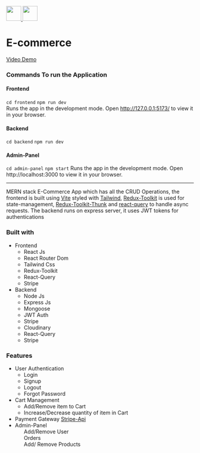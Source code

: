 <a href="https://github.com/vincevise/Calculate-Screen-Time-of-User"> <img src="https://cdn-icons-png.flaticon.com/512/54/54476.png" width="40"  />  </a> <a href="#"> <img src="https://cdn-icons-png.flaticon.com/512/1251/1251009.png" width="40"/> </a>

# E-commerce

<a href="https://www.veed.io/view/4a10456b-fd3d-47b5-9fc4-831bd9330f7b?panel=share">Video Demo</a>

### Commands To run the Application
#### Frontend
`cd frontend` `npm run dev`
<br/>
Runs the app in the development mode.
Open http://127.0.0.1:5173/ to view it in your browser.

#### Backend
`cd backend` `npm run dev`

#### Admin-Panel
`cd admin-panel`
`npm start`
Runs the app in the development mode.
Open http://localhost:3000 to view it in your browser.

<hr/> 
MERN stack E-Commerce App which has all the CRUD Operations, the frontend is built using <a href="https://vitejs.dev/guide/">Vite<a/> styled with 
<a href="https://tailwindcss.com/"> Tailwind</a>, <a href="https://redux-toolkit.js.org/">Redux-Toolkit</a> is used for state-management, <a href="https://redux-toolkit.js.org/">Redux-Toolkit-Thunk</a> and 
<a href="https://react-query-v3.tanstack.com/">react-query</a> to handle async requests. The backend runs on express server, it uses JWT tokens for authentications 

<!-- Built With -->
### Built with
  <ul> 
    <li>Frontend
      <ul>
        <li>React Js</li>
        <li>React Router Dom</li>
        <li>Tailwind Css</li>
        <li>Redux-Toolkit</li>
        <li>React-Query</li>
        <li>Stripe </li>
      </ul>
    </li>
    <li>Backend
      <ul>
        <li>Node Js</li>
        <li>Express Js</li>
        <li>Mongoose</li>
        <li>JWT Auth</li>
        <li>Stripe</li>
        <li>Cloudinary</li>
        <li>React-Query</li>
        <li>Stripe </li>
      </ul>
    </li>
      
  </ul>

### Features
<ul>

  <li>User Authentication
    <ul>
      <li>Login</li>
      <li>Signup</li>
      <li>Logout</li>
      <li>Forgot Password</li>
    </ul>
  </li>
  <li>Cart Management
    <ul>
      <li>Add/Remove item to Cart</li>
      <li>Increase/Decrease quantity of item in Cart</li>
    </ul>
  </li>
  <li>Payment Gateway <a href="https://stripe.com/docs/payments/payment-methods">Stripe-Api </a> </li>
  <li>Admin-Panel  
    <ul>Add/Remove User</ul>
    <ul>Orders</ul>
    <ul>Add/ Remove Products</ul>
  </li>
</ul>

